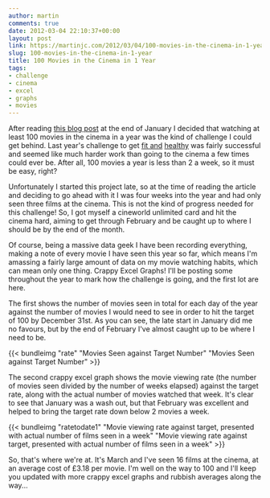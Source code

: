 ```yaml
---
author: martin
comments: true
date: 2012-03-04 22:10:37+00:00
layout: post
link: https://martinjc.com/2012/03/04/100-movies-in-the-cinema-in-1-year/
slug: 100-movies-in-the-cinema-in-1-year
title: 100 Movies in the Cinema in 1 Year
tags:
- challenge
- cinema
- excel
- graphs
- movies
---
```


After reading [this blog post](http://movieevangelist.wordpress.com/2012/01/23/why-you-should-see-100-films-in-a-cinema-this-year/) at the end of January I decided that watching at least 100 movies in the cinema in a year was the kind of challenge I could get behind. Last year's challenge to get [fit ](/2011/06/05/losing-weight-in-2011/)[and](/2011/06/07/reviewmfp/) [healthy](/2011/06/08/librereview/) was fairly successful and seemed like much harder work than going to the cinema a few times could ever be. After all, 100 movies a year is less than 2 a week, so it must be easy, right?

Unfortunately I started this project late, so at the time of reading the article and deciding to go ahead with it I was four weeks into the year and had only seen three films at the cinema. This is not the kind of progress needed for this challenge! So, I got myself a cineworld unlimited card and hit the cinema hard, aiming to get through February and be caught up to where I should be by the end of the month.

Of course, being a massive data geek I have been recording everything, making a note of every movie I have seen this year so far, which means I'm amassing a fairly large amount of data on my movie watching habits, which can mean only one thing. Crappy Excel Graphs! I'll be posting some throughout the year to mark how the challenge is going, and the first lot are here.

The first shows the number of movies seen in total for each day of the year against the number of movies I would need to see in order to hit the target of 100 by December 31st. As you can see, the late start in January did me no favours, but by the end of February I've almost caught up to be where I need to be.

{{< bundleimg "rate" "Movies Seen against Target Number" "Movies Seen against Target Number" >}}

The second crappy excel graph shows the movie viewing rate (the number of movies seen divided by the number of weeks elapsed) against the target rate, along with the actual number of movies watched that week. It's clear to see that January was a wash out, but that February was excellent and helped to bring the target rate down below 2 movies a week.

{{< bundleimg "ratetodate1" "Movie viewing rate against target, presented with actual number of films seen in a week" "Movie viewing rate against target, presented with actual number of films seen in a week" >}}

So, that's where we're at. It's March and I've seen 16 films at the cinema, at an average cost of £3.18 per movie. I'm well on the way to 100 and I'll keep you updated with more crappy excel graphs and rubbish averages along the way...
